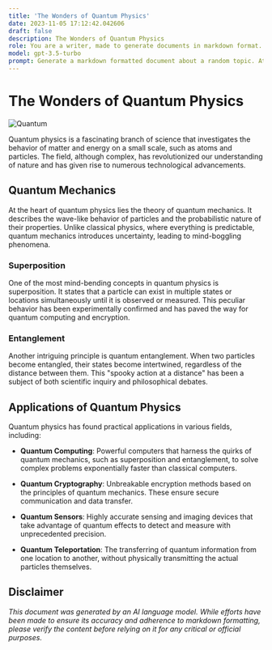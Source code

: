 ```yaml
---
title: 'The Wonders of Quantum Physics'
date: 2023-11-05 17:12:42.042606
draft: false
description: The Wonders of Quantum Physics
role: You are a writer, made to generate documents in markdown format. It is very important that all of the documents you generate are in valid markdown format.
model: gpt-3.5-turbo
prompt: Generate a markdown formatted document about a random topic. At the bottom, include a disclaimer explaining that the document was generated by you. The first line of the document should be the title. Make sure that the entire document is in proper markdown format, using a mix of various tags to make the document visually appealing.
---
```


# The Wonders of Quantum Physics

![Quantum](https://images.pexels.com/photos/356904/pexels-photo-356904.jpeg)

Quantum physics is a fascinating branch of science that investigates the behavior of matter and energy on a small scale, such as atoms and particles. The field, although complex, has revolutionized our understanding of nature and has given rise to numerous technological advancements.

## Quantum Mechanics

At the heart of quantum physics lies the theory of quantum mechanics. It describes the wave-like behavior of particles and the probabilistic nature of their properties. Unlike classical physics, where everything is predictable, quantum mechanics introduces uncertainty, leading to mind-boggling phenomena.

### Superposition

One of the most mind-bending concepts in quantum physics is superposition. It states that a particle can exist in multiple states or locations simultaneously until it is observed or measured. This peculiar behavior has been experimentally confirmed and has paved the way for quantum computing and encryption.

### Entanglement

Another intriguing principle is quantum entanglement. When two particles become entangled, their states become intertwined, regardless of the distance between them. This "spooky action at a distance" has been a subject of both scientific inquiry and philosophical debates.

## Applications of Quantum Physics

Quantum physics has found practical applications in various fields, including:

* **Quantum Computing**: Powerful computers that harness the quirks of quantum mechanics, such as superposition and entanglement, to solve complex problems exponentially faster than classical computers.

* **Quantum Cryptography**: Unbreakable encryption methods based on the principles of quantum mechanics. These ensure secure communication and data transfer.

* **Quantum Sensors**: Highly accurate sensing and imaging devices that take advantage of quantum effects to detect and measure with unprecedented precision.

* **Quantum Teleportation**: The transferring of quantum information from one location to another, without physically transmitting the actual particles themselves.

## Disclaimer

*This document was generated by an AI language model. While efforts have been made to ensure its accuracy and adherence to markdown formatting, please verify the content before relying on it for any critical or official purposes.*